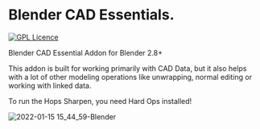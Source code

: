 # Blender CAD Essentials.
[![GPL Licence](https://badges.frapsoft.com/os/gpl/gpl.png?v=103)](https://opensource.org/licenses/GPL-3.0/)

Blender CAD Essential Addon for Blender 2.8+

This addon is built for working primarily with CAD Data, but it also helps with a lot of other modeling operations like unwrapping, normal editing or working with linked data.

To run the Hops Sharpen, you need Hard Ops installed!

![2022-01-15 15_44_59-Blender](https://user-images.githubusercontent.com/3914410/149625942-54a05190-08ca-4399-80a1-ac524e543a4c.jpg)
